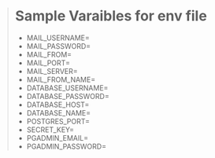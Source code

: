 > # Sample Varaibles for env file
> - MAIL_USERNAME=
> - MAIL_PASSWORD=
> - MAIL_FROM=
> - MAIL_PORT=
> - MAIL_SERVER=
> - MAIL_FROM_NAME=
> - DATABASE_USERNAME=
> - DATABASE_PASSWORD=
> - DATABASE_HOST=
> - DATABASE_NAME=
> - POSTGRES_PORT=
> - SECRET_KEY=
> - PGADMIN_EMAIL=
> - PGADMIN_PASSWORD=
